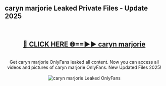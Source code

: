 <h2>caryn marjorie Leaked Private Files - Update 2025</h2>
<br>
<div align="center">
<h2><a href="https://cliphot.my.id/caryn_marjorie" rel="nofollow">🔴 CLICK HERE 🌐==►► caryn marjorie</a></h2>
<br>
Get caryn marjorie OnlyFans leaked all content. Now you can access all videos and pictures of caryn marjorie OnlyFans. New Updated Files 2025!
<br>
<br>
<a href="https://cliphot.my.id/caryn_marjorie" rel="nofollow" data-target="animated-image.originalLink"><img src="https://i.ibb.co.com/WyWwxjT/player-gif2.gif" alt="caryn marjorie Leaked OnlyFans" style="max-width: 100%; display: inline-block;" data-target="animated-image.originalImage"></a>
</div>
<br>